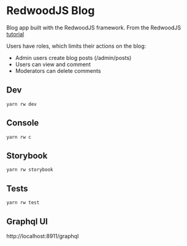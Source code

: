 # RedwoodJS Blog

Blog app built with the RedwoodJS framework. From the RedwoodJS [tutorial](https://redwoodjs.com/docs/tutorial/foreword)

Users have roles, which limits their actions on the blog:
* Admin users create blog posts (/admin/posts)
* Users can view and comment
* Moderators can delete comments

## Dev

```
yarn rw dev
```

## Console

```
yarn rw c
```

## Storybook

```
yarn rw storybook
```

## Tests

```
yarn rw test
```

## Graphql UI

http://localhost:8911/graphql
